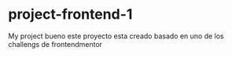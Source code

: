 # project-frontend-1
My project
bueno este proyecto esta creado basado en uno de los challengs de frontendmentor

